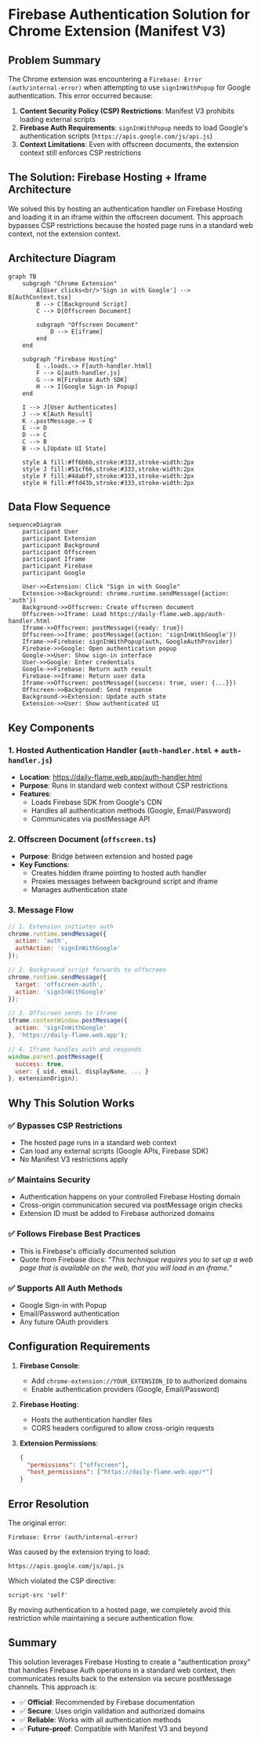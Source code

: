 # Firebase Authentication Solution for Chrome Extension (Manifest V3)

## Problem Summary

The Chrome extension was encountering a `Firebase: Error (auth/internal-error)` when attempting to use `signInWithPopup` for Google authentication. This error occurred because:

1. **Content Security Policy (CSP) Restrictions**: Manifest V3 prohibits loading external scripts
2. **Firebase Auth Requirements**: `signInWithPopup` needs to load Google's authentication scripts (`https://apis.google.com/js/api.js`)
3. **Context Limitations**: Even with offscreen documents, the extension context still enforces CSP restrictions

## The Solution: Firebase Hosting + Iframe Architecture

We solved this by hosting an authentication handler on Firebase Hosting and loading it in an iframe within the offscreen document. This approach bypasses CSP restrictions because the hosted page runs in a standard web context, not the extension context.

## Architecture Diagram

```mermaid
graph TB
    subgraph "Chrome Extension"
        A[User clicks<br/>'Sign in with Google'] --> B[AuthContext.tsx]
        B --> C[Background Script]
        C --> D[Offscreen Document]
        
        subgraph "Offscreen Document"
            D --> E[iframe]
        end
    end
    
    subgraph "Firebase Hosting"
        E -.loads.-> F[auth-handler.html]
        F --> G[auth-handler.js]
        G --> H[Firebase Auth SDK]
        H --> I[Google Sign-in Popup]
    end
    
    I --> J[User Authenticates]
    J --> K[Auth Result]
    K -.postMessage.-> E
    E --> D
    D --> C
    C --> B
    B --> L[Update UI State]
    
    style A fill:#ff6b6b,stroke:#333,stroke-width:2px
    style J fill:#51cf66,stroke:#333,stroke-width:2px
    style F fill:#4dabf7,stroke:#333,stroke-width:2px
    style H fill:#ffd43b,stroke:#333,stroke-width:2px
```

## Data Flow Sequence

```mermaid
sequenceDiagram
    participant User
    participant Extension
    participant Background
    participant Offscreen
    participant Iframe
    participant Firebase
    participant Google

    User->>Extension: Click "Sign in with Google"
    Extension->>Background: chrome.runtime.sendMessage({action: 'auth'})
    Background->>Offscreen: Create offscreen document
    Offscreen->>Iframe: Load https://daily-flame.web.app/auth-handler.html
    Iframe->>Offscreen: postMessage({ready: true})
    Offscreen->>Iframe: postMessage({action: 'signInWithGoogle'})
    Iframe->>Firebase: signInWithPopup(auth, GoogleAuthProvider)
    Firebase->>Google: Open authentication popup
    Google->>User: Show sign-in interface
    User->>Google: Enter credentials
    Google->>Firebase: Return auth result
    Firebase->>Iframe: Return user data
    Iframe->>Offscreen: postMessage({success: true, user: {...}})
    Offscreen->>Background: Send response
    Background->>Extension: Update auth state
    Extension->>User: Show authenticated UI
```

## Key Components

### 1. **Hosted Authentication Handler** (`auth-handler.html` + `auth-handler.js`)
- **Location**: https://daily-flame.web.app/auth-handler.html
- **Purpose**: Runs in standard web context without CSP restrictions
- **Features**:
  - Loads Firebase SDK from Google's CDN
  - Handles all authentication methods (Google, Email/Password)
  - Communicates via postMessage API

### 2. **Offscreen Document** (`offscreen.ts`)
- **Purpose**: Bridge between extension and hosted page
- **Key Functions**:
  - Creates hidden iframe pointing to hosted auth handler
  - Proxies messages between background script and iframe
  - Manages authentication state

### 3. **Message Flow**
```javascript
// 1. Extension initiates auth
chrome.runtime.sendMessage({
  action: 'auth',
  authAction: 'signInWithGoogle'
});

// 2. Background script forwards to offscreen
chrome.runtime.sendMessage({
  target: 'offscreen-auth',
  action: 'signInWithGoogle'
});

// 3. Offscreen sends to iframe
iframe.contentWindow.postMessage({
  action: 'signInWithGoogle'
}, 'https://daily-flame.web.app');

// 4. Iframe handles auth and responds
window.parent.postMessage({
  success: true,
  user: { uid, email, displayName, ... }
}, extensionOrigin);
```

## Why This Solution Works

### ✅ **Bypasses CSP Restrictions**
- The hosted page runs in a standard web context
- Can load any external scripts (Google APIs, Firebase SDK)
- No Manifest V3 restrictions apply

### ✅ **Maintains Security**
- Authentication happens on your controlled Firebase Hosting domain
- Cross-origin communication secured via postMessage origin checks
- Extension ID must be added to Firebase authorized domains

### ✅ **Follows Firebase Best Practices**
- This is Firebase's officially documented solution
- Quote from Firebase docs: *"This technique requires you to set up a web page that is available on the web, that you will load in an iframe."*

### ✅ **Supports All Auth Methods**
- Google Sign-in with Popup
- Email/Password authentication
- Any future OAuth providers

## Configuration Requirements

1. **Firebase Console**:
   - Add `chrome-extension://YOUR_EXTENSION_ID` to authorized domains
   - Enable authentication providers (Google, Email/Password)

2. **Firebase Hosting**:
   - Hosts the authentication handler files
   - CORS headers configured to allow cross-origin requests

3. **Extension Permissions**:
   ```json
   {
     "permissions": ["offscreen"],
     "host_permissions": ["https://daily-flame.web.app/*"]
   }
   ```

## Error Resolution

The original error:
```
Firebase: Error (auth/internal-error)
```

Was caused by the extension trying to load:
```
https://apis.google.com/js/api.js
```

Which violated the CSP directive:
```
script-src 'self'
```

By moving authentication to a hosted page, we completely avoid this restriction while maintaining a secure authentication flow.

## Summary

This solution leverages Firebase Hosting to create a "authentication proxy" that handles Firebase Auth operations in a standard web context, then communicates results back to the extension via secure postMessage channels. This approach is:

- ✅ **Official**: Recommended by Firebase documentation
- ✅ **Secure**: Uses origin validation and authorized domains
- ✅ **Reliable**: Works with all authentication methods
- ✅ **Future-proof**: Compatible with Manifest V3 and beyond